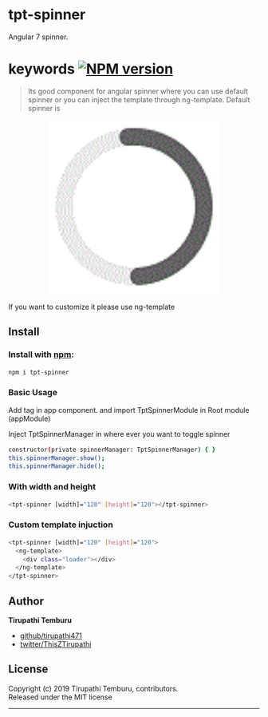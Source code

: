 # tpt-spinner
Angular 7 spinner.

# keywords [![NPM version](https://badge.fury.io/js/tpt-spinner.svg)](http://badge.fury.io/js/tpt-spinner)


> Its good component for angular spinner where you can use default spinner or you can inject the template through ng-template. Default spinner is
<p align="center">
  <img src="src/assets/images/default spinner.gif" width="350" title="hover text">
</p>
If you want to customize it please use ng-template 

## Install
### Install with [npm](npmjs.org):

```bash
npm i tpt-spinner
```

### Basic Usage

Add <tpt-spinner></tpt-spinner> tag in app component. and import TptSpinnerModule in Root module (appModule)

Inject TptSpinnerManager in where ever you want to toggle spinner
```bash
constructor(private spinnerManager: TptSpinnerManager) { }
this.spinnerManager.show();
this.spinnerManager.hide();
```
### With width and height
```bash
<tpt-spinner [width]="120" [height]="120"></tpt-spinner>
```


### Custom template injuction
```bash
<tpt-spinner [width]="120" [height]="120">
  <ng-template>
    <div class="loader"></div>
  </ng-template>
</tpt-spinner>
```
## Author

**Tirupathi Temburu**
 
+ [github/tirupathi471](https://github.com/tirupathi471)
+ [twitter/ThisZTirupathi](http://twitter.com/ThisZTirupathi) 

## License
Copyright (c) 2019 Tirupathi Temburu, contributors.  
Released under the MIT license

***

